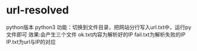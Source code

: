 # url-resolved
python版本 python3
功能：切换到文件目录，把网站分行写入url.txt中，运行py文件即可
效果:会产生三个文件 ok.txt内容为解析好的IP fail.txt为解析失败的IP IP.txt为url与IP的对应
